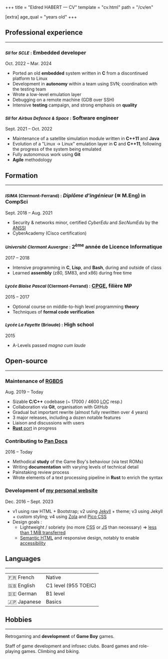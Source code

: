 +++
title = "Eldred HABERT — CV"
template = "cv.html"
path = "/cv/en"

[extra]
age_qual = "years old"
+++

<section><div class="nobreak">

## Professional experience

<hr>

<hgroup>

### <small><i>SII</i> for <i>SCLE</i> :</small> Embedded developer

<p><time datetime="2022-11">Oct.&nbsp;2022</time> – <time datetime="2024-03">Mar.&nbsp;2024</time></p>
</hgroup>

- Ported an old **embedded** system written in **C** from a discontinued platform to Linux
- Development in **autonomy** within a team using SVN; coordination with the testing team
- Wrote a low-level emulation layer
- Debugging on a remote machine (GDB over SSH)
- Intensive **testing** campaign, and strong emphasis on **quality**

</div><div class="nobreak">
<hgroup>

### <small><i>SII</i> for <i>Airbus Defence & Space</i> :</small> Software engineer

<p><time datetime="2021-09">Sept. 2021</time> – <time datetime="2022-10">Oct. 2022</time></p>
</hgroup>

- Maintenance of a satellite simulation module written in **C++11** and **Java**
- Evolution of a "Linux → Linux" emulation layer in **C** and **C++11**, following the progress of the system being emulated
- Fully autonomous work using **Git**
- **Agile** methodology

</div></section>
<section><div class="nobreak">

## Formation

<hr>

<hgroup>

### <small><i>ISIMA</i> (Clermont-Ferrand) :</small> <i lang=fr>Diplôme d'ingénieur</i> (≅&nbsp;M.Eng) in CompSci

<p><time datetime="2018-09">Sept. 2018</time> – <time datetime="2021-08">Aug. 2021</time></p>
</hgroup>

- Security & networks minor, certified _CyberEdu_ and _SecNumEdu_ by the [ANSSI]
- CyberAcademy (Cisco certification)
<!--
- 2<sup>nd</sup> year project on pentesting; report typeset using <span style="font-family: 'CMU Serif', cmr10, LMRoman10-Regular, 'Latin Modern Math', 'Nimbus Roman No9 L', 'Times New Roman', Times, serif;">L<span style="text-transform: uppercase; font-size: 0.75em; vertical-align: 0.25em; margin-left: -0.36em; margin-right: -0.15em; line-height: 1ex;">a</span>T<span style="text-transform: uppercase; vertical-align: -0.25em; margin-left: -0.1667em; margin-right: -0.125em; line-height: 1ex;">e</span>X</span>, slides made with [reveal.js] (HTML + CSS)
  -->

</div><div class="nobreak">
<hgroup>

### <small><i>Université Clermont Auvergne</i> :</small> 2<sup>ème</sup> année de Licence Informatique

<p><time>2017</time> – <time>2018</time></p>
</hgroup>

- Intensive programming in **C**, **Lisp**, and **Bash**, during and outside of class
- Learned **assembly** (z80, SM83, and x86) during free time

</div><div class="nobreak">
<hgroup>

### <small><i>Lycée Blaise Pascal</i> (Clermont-Ferrand) :</small> [CPGE], filière MP

<p><time>2015</time> – <time>2017</time></p>
</hgroup>

- Optional course on middle-to-high level programming **theory**
- Techniques of **formal code verification**

</div><div class="nobreak">
<hgroup>

### <small><i>Lycée La Fayette</i> (Brioude) :</small> High school

<p><time>2015</time></p>
</hgroup>

- A-Levels passed _magna cum laude_

</div></section>
<section><div class="nobreak">

## Open-source

<hr>

<hgroup>

### Maintenance of [RGBDS]

<p><time datetime="2019-08">Aug.&nbsp;2019</time> – Today</p>
</hgroup>

- Sizable **C**/**C++** codebase (~ 17000 / 4600 <abbr title="lines of code">LOC</abbr> resp.)
- Collaboration via **Git**, organisation with GitHub
- Gradual but important rewrite (almost fully rewritten over 4 years)
- 3 major releases, including a dozen notable features
- Liaison and discussions with users
- [**Rust** port][rsgbds] in progress

</div><div class="nobreak">
<hgroup>

### Contributing to [Pan Docs]

<p><time>2016</time> – Today</p>
</hgroup>

- Methodical **study** of the Game Boy's behaviour (via test ROMs)
- Writing **documentation** with varying levels of technical detail
- Painstaking review process
- Wrote elements of a text processing pipeline in **Rust** to enrich the syntax

</div><div class="nobreak">
<hgroup>

### Development of [my personal website]

<p><time datetime="2016-12">Dec.&nbsp;2016</time> – <time datetime="2023-09">Sept.&nbsp;2023</time></p>
</hgroup>

- v1 using raw HTML + Bootstrap; v2 using [Jekyll] + theme; v3 using Jekyll + custom styling; v4 using [Zola] and [Pico CSS]
- Design goals :
  - Lightweight / sobriety (no more <abbr title="Cascading Style Sheets">CSS</abbr> or <abbr title="JavaScript">JS</abbr> than necessary) ⇒ [less than 1 MiB transferred](//1mb.club)
  - [Semantic HTML][semHTML] and responsive design, notably to enable [accessibility][a11y]

</div></section>
<section><div class="nobreak">

## Languages

<hr>

<table>
<tr><td>🇫🇷 French</td><td>Native</td></tr>
<tr><td>🇬🇧 English</td><td>C1 level (955 TOEIC)</td></tr>
<tr><td>🇩🇪 German</td><td>B1 level</td></tr>
<tr><td>🇯🇵 Japanese</td><td>Basics</td></tr>
</table>

</div>
</section>
<section><div class="nobreak">

## Hobbies

<hr>

Retrogaming and **development** of **Game Boy** games.

Staff of game development and infosec clubs.
Board games and role-playing games.
Climbing and biking.

</div>
</section>

[RGBDS]: //rgbds.gbdev.io
[rsgbds]: //github.com/ISSOtm/rsgbds
[Pan Docs]: //gbdev.io/pandocs
[my personal website]: @/_index.md
[Jekyll]: //jekyllrb.com
[Zola]: //getzola.org
[Pico CSS]: //v2.picocss.com/docs
[semHTML]: //developer.mozilla.org/en-US/docs/Glossary/semantics#semantics_in_html
[a11y]: //developer.mozilla.org/en-US/docs/Web/Accessibility
[reveal.js]: //revealjs.com
[ANSSI]: //www.ssi.gouv.fr/
[CPGE]: //en.wikipedia.org/wiki/Classe_pr%C3%A9paratoire_aux_grandes_%C3%A9coles
